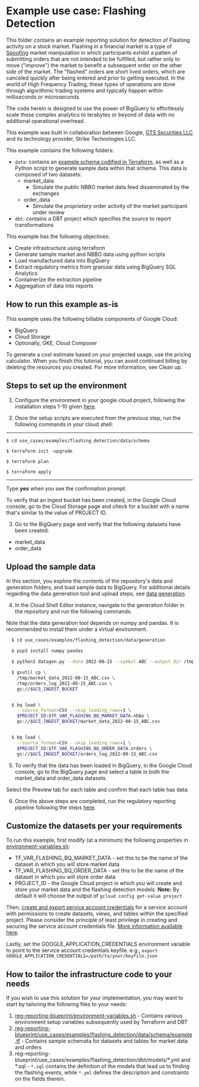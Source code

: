 # Example use case: Flashing Detection

This folder contains an example reporting solution for detection of Flashing activity on a stock market.
Flashing in a financial market is a type of <a href="https://en.wikipedia.org/wiki/Spoofing_(finance)">Spoofing</a>
market manipulation in which participants exhibit a patten of submitting orders that are not intended to be fulfilled, but rather only to move ("improve") the market to benefit a subsequent order on the other side of the market. The "flashed" orders are short lived orders, which are canceled quickly after being entered and prior to getting executed. In the world of High Frequency Trading, these types of operations are done through algorithmic trading systems and typically happen within milliseconds or microseconds.

The code herein is designed to use the power of BigQuery to effortlessly scale these complex analytics to terabytes or beyond of data with no additional operational overhead.

This example was built in collaboration between Google, <a href="https://gtsx.com">GTS Securities LLC</a> and its
technology provider, Strike Technologies LLC.

This example contains the following folders:
* `data`: contains an [example schema codified in Terraform](./data/schema/example.tf), as well as a Python script to generate sample data within that schema. This data is composed of two datasets:
    * market_data
        * Simulate the *public* NBBO market data feed disseminated by the exchanges
    * order_data
        * Simulate the *proprietary* order activity of the market participant under review
* `dbt`: contains a DBT project which specifies the source to report transformations

This example has the following objectives:
- Create infrastructure using terraform
- Generate sample market and NBBO data using python scripts
- Load manufactured data into BigQuery
- Extract regulatory metrics from granular data using BigQuery SQL Analytics
- Containerize the extraction pipeline
- Aggregation of data into reports

## How to run this example as-is

This example uses the following billable components of Google Cloud:

- BigQuery
- Cloud Storage
- Optionally, GKE, Cloud Composer

To generate a cost estimate based on your projected usage, use the pricing calculator.
When you finish this tutorial, you can avoid continued billing by deleting the resources you created. For more information, see Clean up.


## Steps to set up the environment

1. Configure the environment in your google cloud project, following the installation steps 1-10 given [here](https://cloud.google.com/architecture/set-up-regulatory-reporting-architecture-bigquery).

2. Once the setup scripts are executed from the previous step, run the following commands in your cloud shell:

---
    $ cd use_cases/examples/flashing_detection/data/schema

    $ terraform init -upgrade

    $ terraform plan

    $ terraform apply

---

Type **yes** when you see the confirmation prompt.

To verify that an ingest bucket has been created, in the Google Cloud console, go to the Cloud Storage page and check for a bucket with a name that's similar to the value of PROJECT ID.

3. Go to the BigQuery page and verify that the following datasets have been created:

- market_data
- order_data

## Upload the sample data
In this section, you explore the contents of the repository's data and generation folders, and load sample data to BigQuery. For additional details regarding the data generation tool and upload steps, see [data generation](./data/generation/README.md).

4. In the Cloud Shell Editor instance, navigate to the generation folder in the repository and run the following commands.

Note that the data generation tool depends on numpy and pandas. It is recommended to install them under a virtual environment.

```bash
  $ cd use_cases/examples/flashing_detection/data/generation

  $ pip3 install numpy pandas

  $ python3 datagen.py --date 2022-08-15 --symbol ABC --output_dir /tmp

  $ gsutil cp \
    /tmp/market_data_2022-08-15_ABC.csv \
    /tmp/orders_log_2022-08-15_ABC.csv \
    gs://$GCS_INGEST_BUCKET


  $ bq load \
    --source_format=CSV --skip_leading_rows=1 \
    $PROJECT_ID:$TF_VAR_FLASHING_BQ_MARKET_DATA.nbbo \
    gs://$GCS_INGEST_BUCKET/market_data_2022-08-15_ABC.csv


  $ bq load \
    --source_format=CSV --skip_leading_rows=1 \
    $PROJECT_ID:$TF_VAR_FLASHING_BQ_ORDER_DATA.orders \
    gs://$GCS_INGEST_BUCKET/orders_log_2022-08-15_ABC.csv
```


5. To verify that the data has been loaded in BigQuery, in the Google Cloud console, go to the BigQuery page and select a table in both the market_data and order_data datasets.

Select the Preview tab for each table and confirm that each table has data.

6. Once the above steps are completed, run the regulatory reporting pipeline following the steps [here](https://cloud.google.com/architecture/set-up-regulatory-reporting-architecture-bigquery#run_the_regulatory_reporting_pipeline).


## Customize the datasets per your requirements

To run this example, first modify (at a minimum) the following properties in [environment-variables.sh](../../../environment-variables.sh):
* TF_VAR_FLASHING_BQ_MARKET_DATA - set this to be the name of the dataset in which you will store market data
* TF_VAR_FLASHING_BQ_ORDER_DATA - set this to be the name of the dataset in which you will store order data
* PROJECT_ID - the Google Cloud project in which you will create and store your market data and the flashing detection models. **Note:** By default it will choose the output of `gcloud config get-value project`

Then, [create and export service account credentials](https://cloud.google.com/iam/docs/creating-managing-service-account-keys) for a service account with permissions to create datasets, views, and tables within the specified project.
Please consider the principle of least privilege in creating and securing the service account credentials file. [More information available here](https://cloud.google.com/iam/docs/best-practices-for-managing-service-account-keys).

Lastly, set the GOOGLE_APPLICATION_CREDENTIALS environment variable to point to the service account credentials keyfile. e.g., `export GOOGLE_APPLICATION_CREDENTIALS=/path/to/your/keyfile.json`

## How to tailor the infrastructure code to your needs

If you wish to use this solution for your implementation, you may want to start by tailoring the following files to your needs:
1. [reg-reporting-blueprint/environment-variables.sh](../../../environment-variables.sh) - Contains various environment setup variables subsequently used by Terraform and DBT
2. [reg-reporting-blueprint/use_cases/examples/flashing_detection/data/schema/example.tf](./data/schema/example.tf) - Contains sample schemata for datasets and tables for market data and orders
3. reg-reporting-blueprint/use_cases/examples/flashing_detection/dbt/models/*.yml and *.sql - `*.sql` contains the definition of the models that lead us to finding the flashing events, while `*.yml` defines the description and constraints on the fields therein.